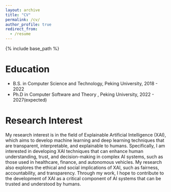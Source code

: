 ```yaml
---
layout: archive
title: "CV"
permalink: /cv/
author_profile: true
redirect_from:
  - /resume
---
```


{% include base_path %}

Education
======
* B.S. in Computer Science and Technology, Peking University, 2018 - 2022
* Ph.D in Computer Software and Theory , Peking University, 2022 - 2027(expected)

Research Interest
======
My research interest is in the field of Explainable Artificial Intelligence (XAI), which aims to develop machine learning and deep learning techniques that are transparent, interpretable, and explainable to humans. Specifically, I am interested in developing XAI techniques that can enhance human understanding, trust, and decision-making in complex AI systems, such as those used in healthcare, finance, and autonomous vehicles. My research also explores the ethical and social implications of XAI, such as fairness, accountability, and transparency. Through my work, I hope to contribute to the development of XAI as a critical component of AI systems that can be trusted and understood by humans.


<!-- Work experience
======
* Summer 2015: Research Assistant
  * Github University
  * Duties included: Tagging issues
  * Supervisor: Professor Git

* Fall 2015: Research Assistant
  * Github University
  * Duties included: Merging pull requests
  * Supervisor: Professor Hub
  
Skills
======
* Skill 1
* Skill 2
  * Sub-skill 2.1
  * Sub-skill 2.2
  * Sub-skill 2.3
* Skill 3

Publications
======
  <ul>{% for post in site.publications %}
    {% include archive-single-cv.html %}
  {% endfor %}</ul>
  
Talks
======
  <ul>{% for post in site.talks %}
    {% include archive-single-talk-cv.html %}
  {% endfor %}</ul>
  
Teaching
======
  <ul>{% for post in site.teaching %}
    {% include archive-single-cv.html %}
  {% endfor %}</ul>
  
Service and leadership
======
* Currently signed in to 43 different slack teams -->

